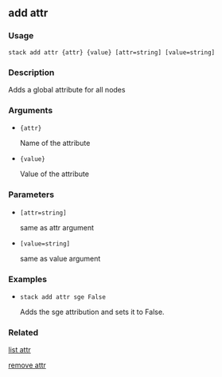 ## add attr

### Usage

`stack add attr {attr} {value} [attr=string] [value=string]`

### Description

Adds a global attribute for all nodes

### Arguments

* `{attr}`

   Name of the attribute

* `{value}`

   Value of the attribute


### Parameters
* `[attr=string]`

   same as attr argument
* `[value=string]`

   same as value argument

### Examples

* `stack add attr sge False`

   Adds the sge attribution and sets it to False.


### Related
[list attr](list-attr)

[remove attr](remove-attr)


